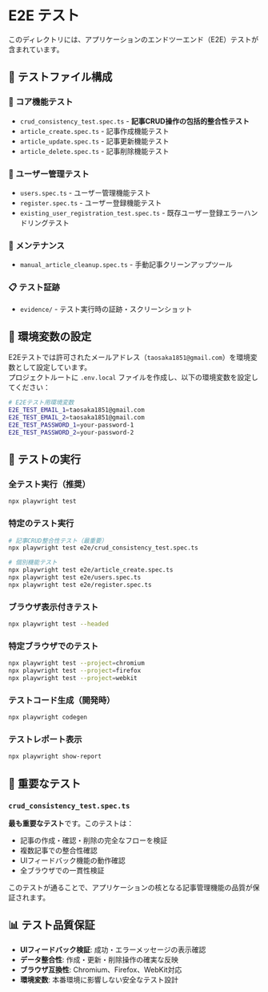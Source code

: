# E2E テスト

このディレクトリには、アプリケーションのエンドツーエンド（E2E）テストが含まれています。

## 📁 テストファイル構成

### 🔧 **コア機能テスト**
- `crud_consistency_test.spec.ts` - **記事CRUD操作の包括的整合性テスト**
- `article_create.spec.ts` - 記事作成機能テスト
- `article_update.spec.ts` - 記事更新機能テスト
- `article_delete.spec.ts` - 記事削除機能テスト

### 👤 **ユーザー管理テスト**
- `users.spec.ts` - ユーザー管理機能テスト
- `register.spec.ts` - ユーザー登録機能テスト
- `existing_user_registration_test.spec.ts` - 既存ユーザー登録エラーハンドリングテスト

### 🧹 **メンテナンス**
- `manual_article_cleanup.spec.ts` - 手動記事クリーンアップツール

### 📋 **テスト証跡**
- `evidence/` - テスト実行時の証跡・スクリーンショット

## 🔧 環境変数の設定

E2Eテストでは許可されたメールアドレス（`taosaka1851@gmail.com`）を環境変数として設定しています。  
プロジェクトルートに `.env.local` ファイルを作成し、以下の環境変数を設定してください：

```bash
# E2Eテスト用環境変数
E2E_TEST_EMAIL_1=taosaka1851@gmail.com
E2E_TEST_EMAIL_2=taosaka1851@gmail.com
E2E_TEST_PASSWORD_1=your-password-1
E2E_TEST_PASSWORD_2=your-password-2
```

## 🚀 テストの実行

### 全テスト実行（推奨）
```bash
npx playwright test
```

### 特定のテスト実行
```bash
# 記事CRUD整合性テスト（最重要）
npx playwright test e2e/crud_consistency_test.spec.ts

# 個別機能テスト
npx playwright test e2e/article_create.spec.ts
npx playwright test e2e/users.spec.ts
npx playwright test e2e/register.spec.ts
```

### ブラウザ表示付きテスト
```bash
npx playwright test --headed
```

### 特定ブラウザでのテスト
```bash
npx playwright test --project=chromium
npx playwright test --project=firefox
npx playwright test --project=webkit
```

### テストコード生成（開発時）
```bash
npx playwright codegen
```

### テストレポート表示
```bash
npx playwright show-report
```

## 🎯 重要なテスト

### `crud_consistency_test.spec.ts` 
**最も重要なテスト**です。このテストは：
- 記事の作成・確認・削除の完全なフローを検証
- 複数記事での整合性確認
- UIフィードバック機能の動作確認
- 全ブラウザでの一貫性検証

このテストが通ることで、アプリケーションの核となる記事管理機能の品質が保証されます。

## 📊 テスト品質保証

- **UIフィードバック検証**: 成功・エラーメッセージの表示確認
- **データ整合性**: 作成・更新・削除操作の確実な反映
- **ブラウザ互換性**: Chromium、Firefox、WebKit対応
- **環境変数**: 本番環境に影響しない安全なテスト設計